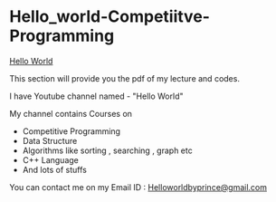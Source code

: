 # Hello_world-Competiitve-Programming

[Hello World](https://www.youtube.com/channel/UCbW63uLlDnsL7l992Z9nF_Q/)

This section will provide you the pdf of my lecture and codes.

I have Youtube channel named - "Hello World" 


My channel contains Courses on 

* Competitive Programming
* Data Structure
* Algorithms like sorting , searching , graph etc
* C++ Language
* And lots of stuffs 

You can contact me on my Email ID : Helloworldbyprince@gmail.com
